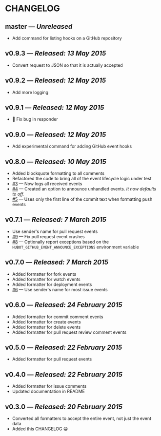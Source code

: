 # CHANGELOG

## **master** &mdash; *Unreleased*

* Add command for listing hooks on a GitHub repository

## **v0.9.3** &mdash; *Released: 13 May 2015*

* Convert request to JSON so that it is actually accepted

## **v0.9.2** &mdash; *Released: 12 May 2015*

* Add more logging

## **v0.9.1** &mdash; *Released: 12 May 2015*

* :bug: Fix bug in responder

## **v0.9.0** &mdash; *Released: 12 May 2015*

* Add experimental command for adding GitHub event hooks

## **v0.8.0** &mdash; *Released: 10 May 2015*

* Added blockquote formatting to all comments
* Refactored the code to bring all of the event lifecycle logic under test
* [#3](https://github.com/lifted-studios/hubot-github-event-announcer/issues/3) &mdash; Now logs all received events
* [#4](https://github.com/lifted-studios/hubot-github-event-announcer/issues/4) &mdash; Created an option to announce unhandled events. *It now defaults to off.*
* [#5](https://github.com/lifted-studios/hubot-github-event-announcer/issues/5) &mdash; Uses only the first line of the commit text when formatting push events

## **v0.7.1** &mdash; *Released: 7 March 2015*

* Use sender's name for pull request events
* [#9](https://github.com/lifted-studios/hubot-github-event-announcer/issues/9) &mdash; Fix pull request event crashes
* [#8](https://github.com/lifted-studios/hubot-github-event-announcer/issues/8) &mdash; Optionally report exceptions based on the `HUBOT_GITHUB_EVENT_ANNOUNCE_EXCEPTIONS` environment variable

## **v0.7.0** &mdash; *Released: 7 March 2015*

* Added formatter for fork events
* Added formatter for watch events
* Added formatter for deployment events
* [#6](https://github.com/lifted-studios/hubot-github-event-announcer/issues/6) &mdash; Use sender's name for most issue events

## **v0.6.0** &mdash; *Released: 24 February 2015*

* Added formatter for commit comment events
* Added formatter for create events
* Added formatter for delete events
* Added formatter for pull request review comment events

## **v0.5.0** &mdash; *Released: 22 February 2015*

* Added formatter for pull request events

## **v0.4.0** &mdash; *Released: 22 February 2015*

* Added formatter for issue comments
* Updated documentation in README

## **v0.3.0** &mdash; *Released: 20 February 2015*

* Converted all formatters to accept the entire event, not just the event data
* Added this CHANGELOG :grinning:
